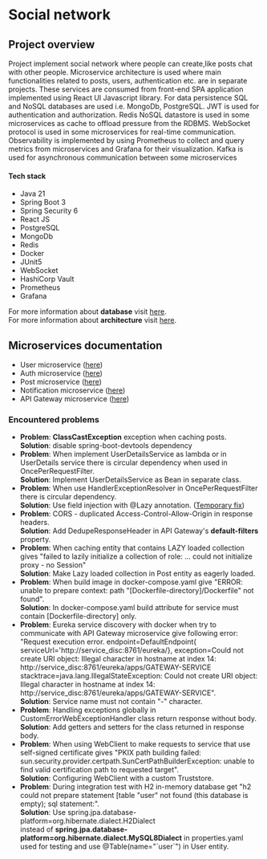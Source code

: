 <h1>Social network</h1>

<h2>Project overview</h2>
<p>Project implement social network where people can create,like posts chat with other people. Microservice architecture is used where
main functionalities related to posts, users, authentication etc. are in separate projects.
These services are consumed from front-end SPA application implemented using React UI Javascript library.
For data persistence SQL and NoSQL databases are used i.e. MongoDb, PostgreSQL. 
JWT is used for authentication and authorization. Redis NoSQL datastore is used in some microservices
as cache to offload pressure from the RDBMS. WebSocket protocol is used in some microservices for real-time communication.
Observability is implemented by using Prometheus to collect and query
metrics from microservices and Grafana for their visualization. Kafka is used for asynchronous communication
between some microservices
</p>

<h4>Tech stack</h4>
<ul>
  <li>Java 21</li>
  <li>Spring Boot 3</li>
  <li>Spring Security 6</li>
  <li>React JS</li>
  <li>PostgreSQL</li>
  <li>MongoDb</li>
  <li>Redis</li>
  <li>Docker</li>
  <li>JUnit5</li>
  <li>WebSocket</li>
  <li>HashiCorp Vault</li>
  <li>Prometheus</li>
  <li>Grafana</li>
</ul> 

<p>
    For more information about <b>database</b> visit  
    <a href="./docs/database.md">here</a>.<br>
    For more information about <b>architecture</b> visit  
    <a href="./docs/architecture.md">here</a>.
</p>

<h2>Microservices documentation</h2>
<ul>
    <li>User microservice (<a href="./docs/user-service/overview.md">here</a>)</li>
    <li>Auth microservice (<a href="./docs/auth-service/overview.md">here</a>)</li>
    <li>Post microservice (<a href="./docs/post-service/overview.md">here</a>)</li>
    <li>Notification microservice (<a href="./docs/notification-service/overview.md">here</a>)</li>
    <li>API Gateway microservice (<a href="./docs/api-gateway-service/overview.md">here</a>)</li>
</ul>

<h3>Encountered problems</h3>
<ul>
    <li><b>Problem</b>: <b>ClassCastException</b> exception when caching posts. <br>
        <b>Solution</b>: disable spring-boot-devtools dependency  </li>
    <li><b>Problem</b>: When implement UserDetailsService as lambda or in UserDetails service there is circular dependency when used in OncePerRequestFilter. <br>
        <b>Solution</b>: Implement UserDetailsService as Bean in separate class.</li>
    <li><b>Problem</b>: When use HandlerExceptionResolver in OncePerRequestFilter there is circular dependency.<br>
        <b>Solution</b>: Use field injection with @Lazy annotation. (<u>Temporary fix</u>)</li>
    <li><b>Problem</b>: CORS - duplicated Access-Control-Allow-Origin in response headers. <br>
        <b>Solution</b>: Add DedupeResponseHeader in API Gateway's <b>default-filters</b> property.</li>
    <li><b>Problem</b>: When caching entity that contains LAZY loaded collection gives "failed to lazily initialize a collection of role: ... could not initialize proxy - no Session"<br>
        <b>Solution</b>: Make Lazy loaded collection in Post entity as eagerly loaded.</li>
    <li><b>Problem</b>: When build image in docker-compose.yaml give "ERROR: unable to prepare context: path "[Dockerfile-directory]/Dockerfile" not found".<br>
        <b>Solution</b>: In docker-compose.yaml build attribute for service must contain [Dockerfile-directory] only.</li>
    <li><b>Problem</b>: Eureka service discovery with docker when try to communicate with API Gateway microservice give following error: "Request execution error. endpoint=DefaultEndpoint{ serviceUrl='http://service_disc:8761/eureka/}, exception=Could not create URI object: Illegal character in hostname at index 14: http://service_disc:8761/eureka/apps/GATEWAY-SERVICE stacktrace=java.lang.IllegalStateException: Could not create URI object: Illegal character in hostname at index 14: http://service_disc:8761/eureka/apps/GATEWAY-SERVICE".<br>
        <b>Solution</b>: Service name must not contain "-" character. </li>
    <li><b>Problem</b>: Handling exceptions globally in CustomErrorWebExceptionHandler class return response without body.<br>
        <b>Solution</b>: Add getters and setters for the class returned in response body. </li>
    <li><b>Problem</b>: When using WebClient to make requests to service that use self-signed certificate gives "PKIX path building failed: sun.security.provider.certpath.SunCertPathBuilderException: unable to find valid certification path to requested target".<br>
        <b>Solution</b>: Configuring WebClient with a custom Truststore. </li>
    <li><b>Problem</b>: During integration test with H2 in-memory database get "h2 could not prepare statement [table "user" not found (this database is empty); sql statement:".<br>
        <b>Solution</b>: Use <b></b>spring.jpa.database-platform=org.hibernate.dialect.H2Dialect</li> instead of <b>spring.jpa.database-platform=org.hibernate.dialect.MySQL8Dialect</b> in properties.yaml used for testing and use @Table(name="`user`") in User entity.</li>

</ul>
